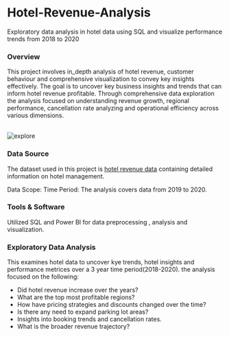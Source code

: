 # Hotel-Revenue-Analysis
Exploratory data analysis in hotel data using SQL and visualize performance trends from 2018 to 2020



### Overview
This project involves in_depth analysis of hotel revenue, customer behaviour and comprehensive visualization to convey key insights effectively. The goal is to uncover key business insights and trends that can inform hotel revenue profitable. Through comprehensive data exploration the analysis focused on understanding revenue growth, regional performance, cancellation rate analyzing and operational efficiency across various dimensions. 

<br>
<img align="center" alt="explore"  src="https://github.com/user-attachments/assets/78068df0-2655-4634-b59f-af5bf8ccb371">



### Data Source
The dataset used in this project is [hotel revenue data](https://www.kaggle.com/datasets/govindkrishnadas/hotel-revenue) containing detailed information on hotel management.

Data Scope:
Time Period: The analysis covers data from 2019 to 2020.

### Tools & Software
Utilized SQL and Power BI for data preprocessing , analysis and visualization.


### Exploratory Data Analysis
This examines hotel data to uncover kye trends, hotel insights and performance metrices over a 3 year time period(2018-2020).
the analysis focused on the following:

- Did hotel revenue increase over the years?
- What are the top most profitable regions?
- How have pricing strategies and discounts changed over the time?
- Is there any need to expand parking lot areas?
- Insights into booking trends and cancellation rates.
- What is the broader revenue trajectory?
